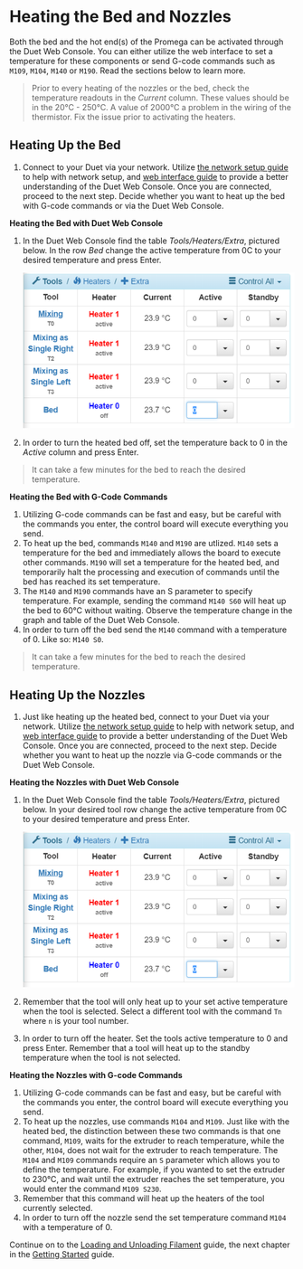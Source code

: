 # Heating the Bed and Nozzles

Both the bed and the hot end\(s\) of the Promega can be activated through the Duet Web Console. You can either utilize the web interface to set a temperature for these components or send G-code commands such as `M109`, `M104`, `M140` or `M190`. Read the sections below to learn more.

> Prior to every heating of the nozzles or the bed, check the temperature readouts in the _Current_ column. These values should be in the 20°C - 250°C. A value of 2000°C a problem in the wiring of the thermistor. Fix the issue prior to activating the heaters.

## Heating Up the Bed

1. Connect to your Duet via your network. Utilize [the network setup guide](http://promega.printm3d.com/books/user-manual/page/network-setup) to help with network setup, and [web interface guide](http://promega.printm3d.com/books/user-manual/page/accessing-web-interface) to provide a better understanding of the Duet Web Console. Once you are connected, proceed to the next step. Decide whether you want to heat up the bed with G-code commands or via the Duet Web Console.

**Heating the Bed with Duet Web Console**

1. In the Duet Web Console find the table _Tools/Heaters/Extra_, pictured below. In the row _Bed_ change the active temperature from 0C to your desired temperature and press Enter.

   ![ZzzciCea9XJ9Ev9A-heatingbed.PNG](../.gitbook/assets/zzzcicea9xj9ev9a-heatingbed%20%281%29.PNG)

2. In order to turn the heated bed off, set the temperature back to 0 in the _Active_ column and press Enter.

> It can take a few minutes for the bed to reach the desired temperature.

**Heating the Bed with G-Code Commands**

1. Utilizing G-code commands can be fast and easy, but be careful with the commands you enter, the control board will execute everything you send.
2. To heat up the bed, commands `M140` and `M190` are utlized. `M140` sets a temperature for the bed and immediately allows the board to execute other commands. `M190` will set a temperature for the heated bed, and temporarily halt the processing and execution of commands until the bed has reached its set temperature.
3. The `M140` and `M190` commands have an S parameter to specify temperature. For example, sending the command `M140 S60` will heat up the bed to 60°C without waiting. Observe the temperature change in the graph and table of the Duet Web Console.
4. In order to turn off the bed send the `M140` command with a temperature of 0. Like so: `M140 S0`.

> It can take a few minutes for the bed to reach the desired temperature.

## Heating Up the Nozzles

1. Just like heating up the heated bed, connect to your Duet via your network. Utilize [the network setup guide](http://promega.printm3d.com/books/user-manual/page/network-setup) to help with network setup, and [web interface guide](http://promega.printm3d.com/books/user-manual/page/accessing-web-interface) to provide a better understanding of the Duet Web Console. Once you are connected, proceed to the next step. Decide whether you want to heat up the nozzle via G-code commands or the Duet Web Console.

**Heating the Nozzles with Duet Web Console**

1. In the Duet Web Console find the table _Tools/Heaters/Extra_, pictured below. In your desired tool row change the active temperature from 0C to your desired temperature and press Enter.

   ![ZzzciCea9XJ9Ev9A-heatingbed.PNG](../.gitbook/assets/zzzcicea9xj9ev9a-heatingbed.PNG)

2. Remember that the tool will only heat up to your set active temperature when the tool is selected. Select a different tool with the command `Tn` where `n` is your tool number.
3. In order to turn off the heater. Set the tools active temperature to 0 and press Enter. Remember that a tool will heat up to the standby temperature when the tool is not selected.

**Heating the Nozzles with G-code Commands**

1. Utilizing G-code commands can be fast and easy, but be careful with the commands you enter, the control board will execute everything you send.
2. To heat up the nozzles, use commands `M104` and `M109`. Just like with the heated bed, the distinction between these two commands is that one command, `M109`, waits for the extruder to reach temperature, while the other, `M104`, does not wait for the extruder to reach temperature. The `M104` and `M109` commands require an `S` parameter which allows you to define the temperature. For example, if you wanted to set the extruder to 230°C, and wait until the extruder reaches the set temperature, you would enter the command `M109 S230`.
3. Remember that this command will heat up the heaters of the tool currently selected.
4. In order to turn off the nozzle send the set temperature command `M104` with a temperature of 0.

Continue on to the [Loading and Unloading Filament](http://promega.printm3d.com/books/user-manual/page/loading-and-unloading-filament) guide, the next chapter in the [Getting Started](http://promega.printm3d.com/books/user-manual/chapter/getting-started) guide.

